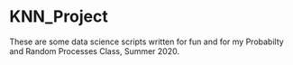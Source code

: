 # KNN_Project
These are some data science scripts written for fun and for my Probabilty and Random Processes Class, Summer 2020.
